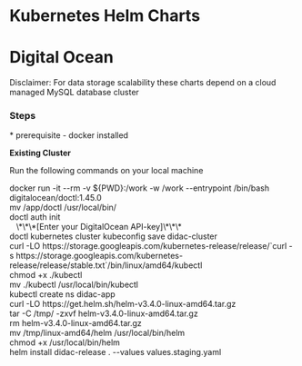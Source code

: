 # Kubernetes Helm Charts

<h1>Digital Ocean</h1>
Disclaimer: For data storage scalability these charts depend on a cloud managed MySQL database cluster

<h3>Steps</h3>
* prerequisite - docker installed

<b>Existing Cluster</b>
<p> Run the following commands on your local machine</p>
docker run -it --rm -v ${PWD}:/work -w /work --entrypoint /bin/bash digitalocean/doctl:1.45.0 <br>
mv /app/doctl /usr/local/bin/ <br>
doctl auth init <br>
&nbsp;&nbsp; \*\*\*[Enter your DigitalOcean API-key]\*\*\* <br>
doctl kubernetes cluster kubeconfig save didac-cluster <br>
curl -LO https://storage.googleapis.com/kubernetes-release/release/`curl -s https://storage.googleapis.com/kubernetes-release/release/stable.txt`/bin/linux/amd64/kubectl <br>
chmod +x ./kubectl <br>
mv ./kubectl /usr/local/bin/kubectl <br>
kubectl create ns didac-app <br>
curl -LO https://get.helm.sh/helm-v3.4.0-linux-amd64.tar.gz <br>
tar -C /tmp/ -zxvf helm-v3.4.0-linux-amd64.tar.gz <br>
rm helm-v3.4.0-linux-amd64.tar.gz <br>
mv /tmp/linux-amd64/helm /usr/local/bin/helm <br>
chmod +x /usr/local/bin/helm <br>
helm install didac-release . --values values.staging.yaml <br>

  
